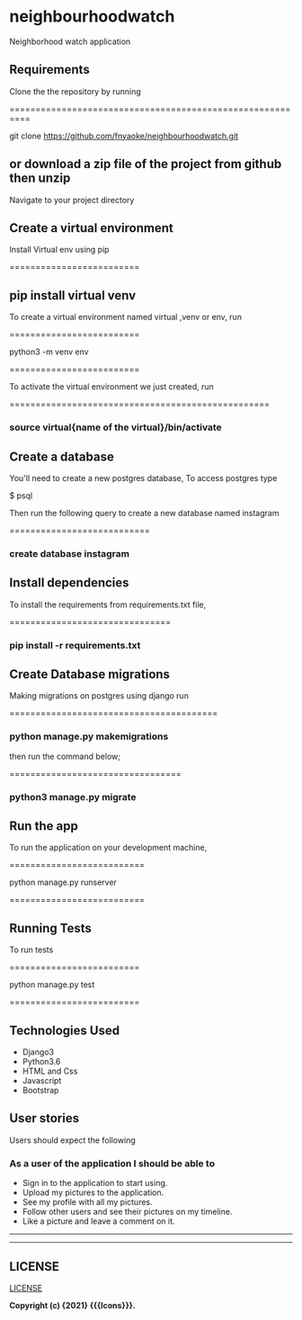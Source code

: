 # neighbourhoodwatch

Neighborhood watch application

## Requirements

Clone the the repository by running

==========================================================

git clone <https://github.com/fnyaoke/neighbourhoodwatch.git>

## or download a zip file of the project from github then unzip

Navigate to your project directory

## Create a virtual environment

Install Virtual env using pip

=========================

## pip install virtual venv

To create a virtual environment named virtual ,venv or env, run

=========================

python3 -m venv env

=========================

To activate the virtual environment we just created,
run

==================================================

### source virtual{name of the virtual}/bin/activate

## Create a database

You'll need to create a new postgres database, To access postgres type

$ psql

Then run the following query to create a new database named instagram

===========================

### create database instagram

## Install dependencies

To install the requirements from requirements.txt file,

===============================

### pip install -r requirements.txt

## Create Database migrations

Making migrations on postgres using django
run

========================================

### python manage.py makemigrations

then run the command below;

=================================

### python3 manage.py migrate

## Run the app

To run the application on your development machine,

==========================

python manage.py runserver

==========================

## Running Tests

To run tests

=========================

python manage.py test

=========================

## Technologies Used

- Django3
- Python3.6
- HTML and Css
- Javascript
- Bootstrap

## User stories

Users should expect the following

### As a user of the application I should be able to

- Sign in to the application to start using.
- Upload my pictures to the application.
- See my profile with all my pictures.
- Follow other users and see their pictures on my timeline.
- Like a picture and leave a comment on it.

---

---

## LICENSE

[LICENSE](license)

**Copyright (c) {2021} {{{Icons}}}.**
